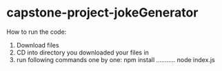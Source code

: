 # capstone-project-jokeGenerator

How to run the code:
1. Download files
2. CD into directory you downloaded your files in
3. run following commands one by one:  npm install     ...........     node index.js
